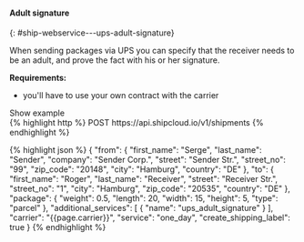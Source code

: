 #### Adult signature
{: #ship-webservice---ups-adult-signature}

When sending packages via UPS you can specify that the receiver needs to be an adult, and prove the fact with his or her signature.

__Requirements:__

- you'll have to use your own contract with the carrier

<a class="btn btn-primary" type="button" data-toggle="collapse" data-target="#{{include.carrier_interface}}_adult_signature_togglebox_collapsable" aria-expanded="false" aria-controls="collapseExample">
  Show example
</a>

<div id="{{include.carrier_interface}}_adult_signature_togglebox_collapsable" class="panel-collapse collapse">
<div class="well">
{% highlight http %}
POST https://api.shipcloud.io/v1/shipments
{% endhighlight %}

{% highlight json %}
{
  "from": {
    "first_name": "Serge",
    "last_name": "Sender",
    "company": "Sender Corp.",
    "street": "Sender Str.",
    "street_no": "99",
    "zip_code": "20148",
    "city": "Hamburg",
    "country": "DE"
  },
  "to": {
    "first_name": "Roger",
    "last_name": "Receiver",
    "street": "Receiver Str.",
    "street_no": "1",
    "city": "Hamburg",
    "zip_code": "20535",
    "country": "DE"
  },
  "package": {
    "weight": 0.5,
    "length": 20,
    "width": 15,
    "height": 5,
    "type": "parcel"
  },
  "additional_services": [
    {
      "name": "ups_adult_signature"
    }
  ],
  "carrier": "{{page.carrier}}",
  "service": "one_day",
  "create_shipping_label": true
}
{% endhighlight %}
</div>
</div>
